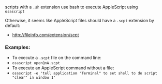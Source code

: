 
scripts with a `.sh` extension use bash to execute AppleScript using `osascript`

Otherwise, it seems like AppleScript files should have a `.scpt` extension by default:

- http://fileinfo.com/extension/scpt


### Examples: 

- To execute a `.scpt` file on the command line: 
 - `osascript openQnA.scpt`
- To execute an AppleScript command without a file:
 - `osascript -e 'tell application "Terminal" to set shell to do script "clear" in window 1'`
